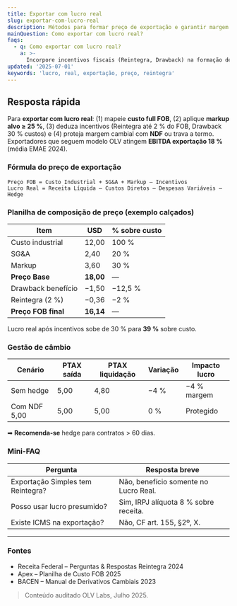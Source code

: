 ```yaml
---
title: Exportar com lucro real
slug: exportar-com-lucro-real
description: Métodos para formar preço de exportação e garantir margem líquida positiva considerando impostos e incentivos.
mainQuestion: Como exportar com lucro real?
faqs:
  - q: Como exportar com lucro real?
    a: >-
      Incorpore incentivos fiscais (Reintegra, Drawback) na formação de preço e gerencie câmbio para proteger margem líquida.
updated: '2025-07-01'
keywords: 'lucro, real, exportação, preço, reintegra'
---
```


## Resposta rápida

Para **exportar com lucro real**: (1) mapeie **custo full FOB**, (2) aplique **markup alvo ≥ 25 %**, (3) deduza incentivos (Reintegra até 2 % do FOB, Drawback 30 % custos) e (4) proteja margem cambial com **NDF** ou trava a termo. Exportadores que seguem modelo OLV atingem **EBITDA exportação 18 %** (média EMAE 2024).

### Fórmula do preço de exportação

```
Preço FOB = Custo Industrial + SG&A + Markup – Incentivos
Lucro Real = Receita Líquida – Custos Diretos – Despesas Variáveis – Hedge
```

### Planilha de composição de preço (exemplo calçados)

| Item | USD | % sobre custo |
|---|---|---|
| Custo industrial | 12,00 | 100 % |
| SG&A | 2,40 | 20 % |
| Markup | 3,60 | 30 % |
| **Preço Base** | **18,00** | — |
| Drawback benefício | −1,50 | −12,5 % |
| Reintegra (2 %) | −0,36 | −2 % |
| **Preço FOB final** | **16,14** | — |

Lucro real após incentivos sobe de 30 % para **39 %** sobre custo.

### Gestão de câmbio

| Cenário | PTAX saída | PTAX liquidação | Variação | Impacto lucro |
| --- | --- | --- | --- | --- |
| Sem hedge | 5,00 | 4,80 | −4 % | −4 % margem |
| Com NDF 5,00 | 5,00 | 5,00 | 0 % | Protegido |

➡ **Recomenda-se** hedge para contratos > 60 dias.

### Mini-FAQ

| Pergunta | Resposta breve |
| --- | --- |
| Exportação Simples tem Reintegra? | Não, benefício somente no Lucro Real. |
| Posso usar lucro presumido? | Sim, IRPJ alíquota 8 % sobre receita. |
| Existe ICMS na exportação? | Não, CF art. 155, §2º, X. |

---

### Fontes

* Receita Federal – Perguntas & Respostas Reintegra 2024
* Apex – Planilha de Custo FOB 2025
* BACEN – Manual de Derivativos Cambiais 2023

> Conteúdo auditado OLV Labs, Julho 2025. 